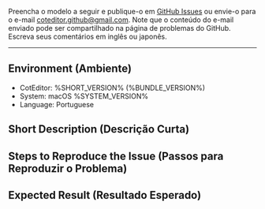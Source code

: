 
Preencha o modelo a seguir e publique-o em [GitHub Issues](https://github.com/coteditor/CotEditor/issues) ou envie-o para o e-mail <coteditor.github@gmail.com>. Note que o conteúdo do e-mail enviado pode ser compartilhado na página de problemas do GitHub. Escreva seus comentários em inglês ou japonês.

-----------------------------------------------

## Environment (Ambiente)

 - CotEditor: %SHORT_VERSION% (%BUNDLE_VERSION%)
 - System: macOS %SYSTEM_VERSION%
 - Language: Portuguese


## Short Description (Descrição Curta)

<!-- digite aqui seus comentários -->


## Steps to Reproduce the Issue (Passos para Reproduzir o Problema)

<!-- digite aqui seus comentários -->


## Expected Result (Resultado Esperado)

<!-- digite aqui seus comentários -->
